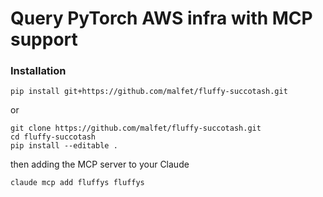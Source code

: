 # Query PyTorch AWS infra with MCP support

### Installation

```
pip install git+https://github.com/malfet/fluffy-succotash.git
```

or

```
git clone https://github.com/malfet/fluffy-succotash.git
cd fluffy-succotash
pip install --editable .
```

then adding the MCP server to your Claude

```
claude mcp add fluffys fluffys
```
